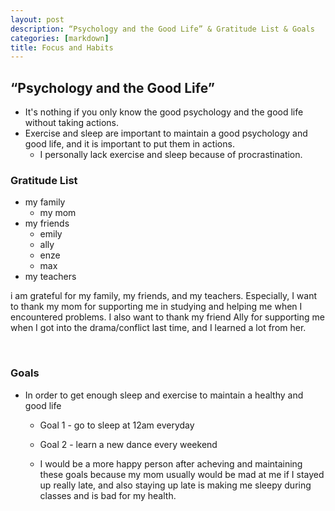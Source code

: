 ```yaml
---
layout: post
description: “Psychology and the Good Life” & Gratitude List & Goals
categories: [markdown]
title: Focus and Habits
---
```



## “Psychology and the Good Life” 

 - It's nothing if you only know the good psychology and the good life without taking actions.
 - Exercise and sleep are important to maintain a good psychology and good life, and it is important to put them in actions.
   - I personally lack exercise and sleep because of procrastination. 
   

### Gratitude List
 
  - my family
    - my mom
  - my friends
      - emily
      - ally
      - enze
      - max
  - my teachers
      
 i am grateful for my family, my friends, and my teachers. 
 Especially, I want to thank my mom for supporting me in studying and helping me when I encountered problems. 
 I also want to thank my friend Ally for supporting me when I got into the drama/conflict last time, and I learned a lot from her. 
 
 <br>
 
### Goals
 
  - In order to get enough sleep and exercise to maintain a healthy and good life
    - Goal 1 - go to sleep at 12am everyday
    - Goal 2 - learn a new dance every weekend
    
    - I would be a more happy person after acheving and maintaining these goals because my mom usually would be mad at me if I stayed up really late, and also staying up late is making me sleepy during classes and is bad for my health.
     
     
 
